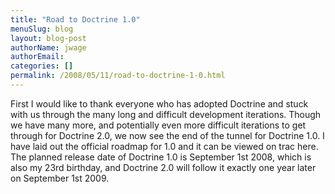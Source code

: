 ```yaml
---
title: "Road to Doctrine 1.0"
menuSlug: blog
layout: blog-post
authorName: jwage
authorEmail:
categories: []
permalink: /2008/05/11/road-to-doctrine-1-0.html
---
```

First I would like to thank everyone who has adopted Doctrine and stuck
with us through the many long and difficult development iterations.
Though we have many more, and potentially even more difficult iterations
to get through for Doctrine 2.0, we now see the end of the tunnel for
Doctrine 1.0. I have laid out the official roadmap for 1.0 and it can be
viewed on trac here. The planned release date of Doctrine 1.0 is
September 1st 2008, which is also my 23rd birthday, and Doctrine 2.0
will follow it exactly one year later on September 1st 2009.
